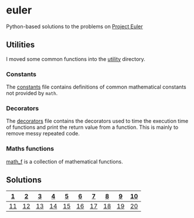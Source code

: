 # euler
Python-based solutions to the problems on [Project Euler](https://projecteuler.net/)

## Utilities

I moved some common functions into the [utility](utility) directory.

### Constants

The [constants](utility/constants.py) file contains definitions of common mathematical constants not provided by `math`.

### Decorators

The [decorators](utility/decorators.py) file contains the decorators used to time the execution time of functions and print the return value from a function. This is mainly to remove messy repeated code.

### Maths functions

[math_f](utility/math_f.py) is a collection of mathematical functions.

## Solutions

| [1](problem1.py) | [2](problem2.py) | [3](problem3.py) | [4](problem4.py) | [5](problem5.py) | [6](problem6.py) | [7](problem7.py) | [8](problem8.py) | [9](problem9.py) | [10](problem10.py) |
|-|-|-|-|-|-|-|-|-|-|
| [11](problem11.py) | [12](problem12.py) | [13](problem13.py) | [14](problem14.py) | [15](problem15.py) | [16](problem16.py) | [17](problem17.py) | [18](problem18.py) | [19](problem19.py) | [20](problem20.py) |

